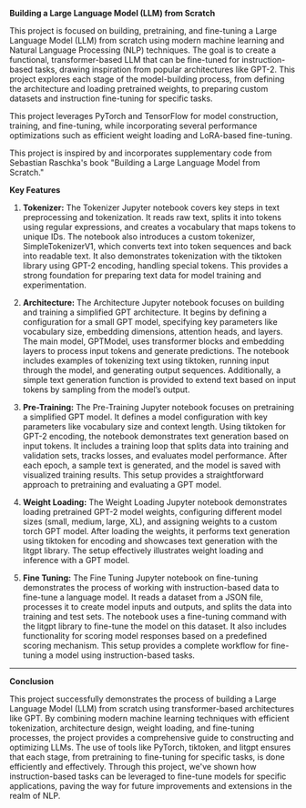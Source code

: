 **Building a Large Language Model (LLM) from Scratch**


This project is focused on building, pretraining, and fine-tuning a Large Language Model (LLM) from scratch using modern machine learning and Natural Language Processing (NLP) techniques. The goal is to create a functional, transformer-based LLM that can be fine-tuned for instruction-based tasks, drawing inspiration from popular architectures like GPT-2. This project explores each stage of the model-building process, from defining the architecture and loading pretrained weights, to preparing custom datasets and instruction fine-tuning for specific tasks. 

This project leverages PyTorch and TensorFlow for model construction, training, and fine-tuning, while incorporating several performance optimizations such as efficient weight loading and LoRA-based fine-tuning.

This project is inspired by and incorporates supplementary code from Sebastian Raschka's book "Building a Large Language Model from Scratch."

**Key Features**

1) **Tokenizer:** The Tokenizer Jupyter notebook covers key steps in text preprocessing and tokenization. It reads raw text, splits it into tokens using regular expressions, and creates a vocabulary that maps tokens to unique IDs. The notebook also introduces a custom tokenizer, SimpleTokenizerV1, which converts text into token sequences and back into readable text. It also demonstrates tokenization with the tiktoken library using GPT-2 encoding, handling special tokens. This provides a strong foundation for preparing text data for model training and experimentation.

2) **Architecture:** The Architecture Jupyter notebook focuses on building and training a simplified GPT architecture. It begins by defining a configuration for a small GPT model, specifying key parameters like vocabulary size, embedding dimensions, attention heads, and layers. The main model, GPTModel, uses transformer blocks and embedding layers to process input tokens and generate predictions. The notebook includes examples of tokenizing text using tiktoken, running input through the model, and generating output sequences. Additionally, a simple text generation function is provided to extend text based on input tokens by sampling from the model’s output.

3) **Pre-Training:** The Pre-Training Jupyter notebook focuses on pretraining a simplified GPT model. It defines a model configuration with key parameters like vocabulary size and context length. Using tiktoken for GPT-2 encoding, the notebook demonstrates text generation based on input tokens. It includes a training loop that splits data into training and validation sets, tracks losses, and evaluates model performance. After each epoch, a sample text is generated, and the model is saved with visualized training results. This setup provides a straightforward approach to pretraining and evaluating a GPT model.

4) **Weight Loading:** The Weight Loading Jupyter notebook demonstrates loading pretrained GPT-2 model weights, configuring different model sizes (small, medium, large, XL), and assigning weights to a custom torch GPT model. After loading the weights, it performs text generation using tiktoken for encoding and showcases text generation with the litgpt library. The setup effectively illustrates weight loading and inference with a GPT model.

5) **Fine Tuning:** The Fine Tuning Jupyter notebook on fine-tuning demonstrates the process of working with instruction-based data to fine-tune a language model. It reads a dataset from a JSON file, processes it to create model inputs and outputs, and splits the data into training and test sets. The notebook uses a fine-tuning command with the litgpt library to fine-tune the model on this dataset. It also includes functionality for scoring model responses based on a predefined scoring mechanism. This setup provides a complete workflow for fine-tuning a model using instruction-based tasks.

--------------------------------------------------------------------------------------------------------------------------------------------
**Conclusion**

This project successfully demonstrates the process of building a Large Language Model (LLM) from scratch using transformer-based architectures like GPT. By combining modern machine learning techniques with efficient tokenization, architecture design, weight loading, and fine-tuning processes, the project provides a comprehensive guide to constructing and optimizing LLMs. The use of tools like PyTorch, tiktoken, and litgpt ensures that each stage, from pretraining to fine-tuning for specific tasks, is done efficiently and effectively. Through this project, we've shown how instruction-based tasks can be leveraged to fine-tune models for specific applications, paving the way for future improvements and extensions in the realm of NLP.




